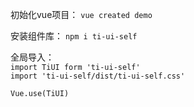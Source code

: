 
初始化vue项目： `vue created demo`

安装组件库： `npm i ti-ui-self`

全局导入：    
`import TiUI form 'ti-ui-self'`   
`import 'ti-ui-self/dist/ti-ui-self.css'`

`Vue.use(TiUI)`

